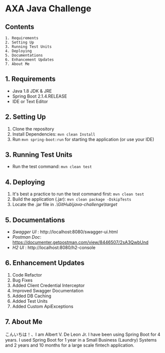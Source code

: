 # AXA Java Challenge #

## Contents ##
    1. Requirements
    2. Setting Up
    3. Running Test Units
    4. Deploying
    5. Documentations
    6. Enhancement Updates
    7. About Me

## 1. Requirements ##
- Java 1.8 JDK & JRE
- Spring Boot 2.1.4.RELEASE
- IDE or Text Editor

## 2. Setting Up ##
1. Clone the repository
2. Install Dependencies: `mvn clean Install`
3. Run `mvn spring-boot:run` for starting the application (or use your IDE)

## 3. Running Test Units ##
- Run the test command: `mvn clean test`

## 4. Deploying ##
1. It's best a practice to run the test command first: `mvn clean test`
2. Build the application (.jar): `mvn clean package -DskipTests`
3. Locate the .jar file in *.\GitHub\java-challenge\target*

## 5. Documentations ##
- *Swagger UI* : http://localhost:8080/swagger-ui.html
- *Postman Doc*: https://documenter.getpostman.com/view/8446507/2sA3QwbUnd
- *H2 UI* : http://localhost:8080/h2-console

## 6. Enhancement Updates ##
1. Code Refactor
2. Bug Fixes
3. Added Client Credential Interceptor
4. Improved Swagger Documentation
5. Added DB Caching
6. Added Test Units
7. Added Custom ApiExceptions

## 7. About Me ##
こんいちは！、I am Albert V. De Leon Jr. I have been using Spring Boot for 4 years.
I used Spring Boot for 1 year in a Small Business (Laundry) Systems and 2 years and 10 months
for a large scale fintech application.